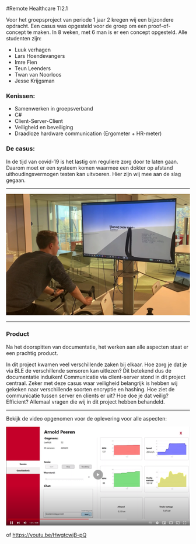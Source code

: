 #Remote Healthcare TI2.1

Voor het groepsproject van periode 1 jaar 2 kregen wij een bijzondere opdracht.
Een casus was opgesteld voor de groep om een proof-of-concept te maken.
In 8 weken, met 6 man is er een concept opgesteld. Alle studenten zijn:
- Luuk verhagen
- Lars Hoendevangers
- Imre Fien
- Teun Leenders
- Twan van Noorloos
- Jesse Krijgsman

### Kenissen:
- Samenwerken in groepsverband
- C#
- Client-Server-Client
- Veiligheid en beveiliging
- Draadloze hardware communication (Ergometer + HR-meter)

### De casus:
In de tijd van covid-19 is het lastig om reguliere zorg door te laten gaan. Daarom moet er een systeem komen waarmee een 
dokter op afstand uithoudingsvermogen testen kan uitvoeren. Hier zijn wij mee aan de slag gegaan.


---
![Image Biking](readmeRes/images/imh_RH_biking.png)

---
### Product
Na het doorspitten van documentatie, het werken aan alle aspecten staat er een prachtig product.

In dit project kwamen veel verschillende zaken bij elkaar. Hoe zorg je dat je via BLE de verschillende sensoren kan uitlezen?
Dit betekend dus de documentatie induiken! Communicatie via client-server stond in dit project centraal.
Zeker met deze casus waar veiligheid belangrijk is hebben wij gekeken naar verschillende soorten encryptie en hashing.
Hoe ziet de communicatie tussen server en clients er uit? Hoe doe je dat veilig? Efficient? Allemaal vragen die wij in dit project
hebben behandeld.

---
Bekijk de video opgenomen voor de oplevering voor alle aspecten:


[![Demo Video](readmeRes/images/img_RH_demo.png)](https://youtu.be/HwgtcwjB-pQ)

of https://youtu.be/HwgtcwjB-pQ

